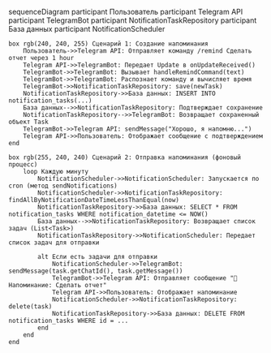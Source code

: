 sequenceDiagram
    participant Пользователь
    participant Telegram API
    participant TelegramBot
    participant NotificationTaskRepository
    participant База данных
    participant NotificationScheduler

    box rgb(240, 240, 255) Сценарий 1: Создание напоминания
        Пользователь->>Telegram API: Отправляет команду /remind Сделать отчет через 1 hour
        Telegram API->>TelegramBot: Передает Update в onUpdateReceived()
        TelegramBot->>TelegramBot: Вызывает handleRemindCommand(text)
        TelegramBot->>TelegramBot: Распознает команду и вычисляет время
        TelegramBot->>NotificationTaskRepository: save(newTask)
        NotificationTaskRepository->>База данных: INSERT INTO notification_tasks(...)
        База данных-->>NotificationTaskRepository: Подтверждает сохранение
        NotificationTaskRepository-->>TelegramBot: Возвращает сохраненный объект Task
        TelegramBot->>Telegram API: sendMessage("Хорошо, я напомню...")
        Telegram API->>Пользователь: Отображает сообщение с подтверждением
    end

    box rgb(255, 240, 240) Сценарий 2: Отправка напоминания (фоновый процесс)
        loop Каждую минуту
            NotificationScheduler->>NotificationScheduler: Запускается по cron (метод sendNotifications)
            NotificationScheduler->>NotificationTaskRepository: findAllByNotificationDateTimeLessThanEqual(now)
            NotificationTaskRepository->>База данных: SELECT * FROM notification_tasks WHERE notification_datetime <= NOW()
            База данных-->>NotificationTaskRepository: Возвращает список задач (List<Task>)
            NotificationTaskRepository->>NotificationScheduler: Передает список задач для отправки

            alt Если есть задачи для отправки
                NotificationScheduler->>TelegramBot: sendMessage(task.getChatId(), task.getMessage())
                TelegramBot->>Telegram API: Отправляет сообщение "🔔 Напоминание: Сделать отчет"
                Telegram API->>Пользователь: Отображает напоминание
                NotificationScheduler->>NotificationTaskRepository: delete(task)
                NotificationTaskRepository->>База данных: DELETE FROM notification_tasks WHERE id = ...
            end
        end
    end
